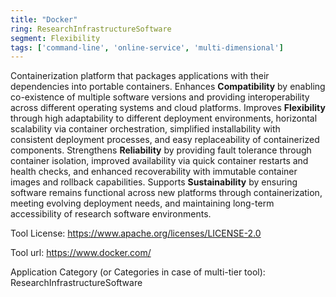 ```yaml
---
title: "Docker"
ring: ResearchInfrastructureSoftware
segment: Flexibility
tags: ['command-line', 'online-service', 'multi-dimensional']
---
```

Containerization platform that packages applications with their dependencies into portable containers. Enhances **Compatibility** by enabling co-existence of multiple software versions and providing interoperability across different operating systems and cloud platforms. Improves **Flexibility** through high adaptability to different deployment environments, horizontal scalability via container orchestration, simplified installability with consistent deployment processes, and easy replaceability of containerized components. Strengthens **Reliability** by providing fault tolerance through container isolation, improved availability via quick container restarts and health checks, and enhanced recoverability with immutable container images and rollback capabilities. Supports **Sustainability** by ensuring software remains functional across new platforms through containerization, meeting evolving deployment needs, and maintaining long-term accessibility of research software environments.

Tool License: https://www.apache.org/licenses/LICENSE-2.0

Tool url: https://www.docker.com/

Application Category (or Categories in case of multi-tier tool): ResearchInfrastructureSoftware

